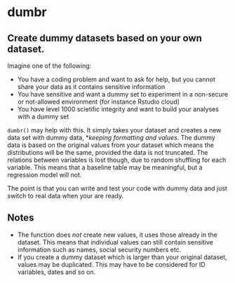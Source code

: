 # dumbr
## Create dummy datasets based on your own dataset.

Imagine one of the following:

* You have a coding problem and want to ask for help, but you cannot share your data as it contains sensitive information
* You have sensitive and want a dummy set to experiment in a non-secure or not-allowed environment (for instance Rstudio cloud)
* You have level 1000 scietific integrity and want to build your analyses with a dummy set

`dumbr()` may help with this. It simply takes your dataset and creates a new data set with dummy data, **keeping formatting and values*. The dummy data is based on the original values from your dataset which means the distributions will be the same, provided the data is not truncated. The relations between variables is lost though, due to random shuffling for each variable. This means that a baseline table may be meaningful, but a regression model will not.

The point is that you can write and test your code with dummy data and just switch to real data when your are ready.

## Notes
* The function does *not* create new values, it uses those already in the dataset. This means that individual values can still contain sensitive information such as names, social security numbers etc.
* If you create a dummy dataset which is larger than your original dataset, values may be duplicated. This may have to be considered for ID variables, dates and so on.
